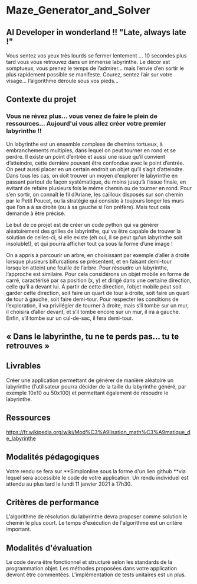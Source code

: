 # Maze_Generator_and_Solver

## AI Developer in wonderland !! "Late, always late !"

Vous sentez vos yeux très lourds se fermer lentement ... 10 secondes plus tard vous vous retrouvez dans un immense labyrinthe. Le décor est somptueux, vous prenez le temps de l’admirer… mais l’envie d’en sortir le plus rapidement possible se manifeste. Courez, sentez l’air sur votre visage… l’algorithme déroule sous vos pieds...

## Contexte du projet
### Vous ne révez plus... vous venez de faire le plein de ressources... Aujourd'ui vous allez créer votre premier labyrinthe !!

Un labyrinthe est un ensemble complexe de chemins tortueux, à embranchements multiples, dans lequel on peut tourner en rond et se perdre. Il existe un point d’entrée et aussi une issue qu’il convient d’atteindre, cette dernière pouvant être confondue avec le point d’entrée. On peut aussi placer en un certain endroit un objet qu’il s’agit d’atteindre. Dans tous les cas, on doit trouver un moyen d’explorer le labyrinthe en passant partout de façon systématique, du moins jusqu’à l’issue finale, en évitant de refaire plusieurs fois le même chemin ou de tourner en rond. Pour s’en sortir, on connaît le fil d’Ariane, les cailloux disposés sur son chemin par le Petit Poucet, ou la stratégie qui consiste à toujours longer les murs que l’on a à sa droite (ou à sa gauche si l’on préfère). Mais tout cela demande à être précisé.

Le but de ce projet est de créer un code python qui va générer aléatoirement des grilles de labyrinthe, qui va être capable de trouver la solution de celles-ci, si elle existe (eh oui, il se peut qu'un labyrinthe soit insoluble!), et qui pourra afficher tout ça sous la forme d’une image !

On a appris à parcourir un arbre, en choisissant par exemple d’aller à droite lorsque plusieurs bifurcations se présentent, et en faisant demi-tour lorsqu’on atteint une feuille de l’arbre. Pour résoudre un labyrinthe, l’approche est similaire. Pour cela considérons un objet mobile en forme de carré, caractérisé par sa position (x, y) et dirigé dans une certaine direction, celle qu’il a devant lui. A partir de cette direction, l’objet mobile peut soit garder cette direction, soit faire un quart de tour à droite, soit faire un quart de tour à gauche, soit faire demi-tour. Pour respecter les conditions de l’exploration, il va privilégier de tourner à droite, mais s’il tombe sur un mur, il choisira d’aller devant, et s’il tombe encore sur un mur, il ira à gauche. Enfin, s’il tombe sur un cul-de-sac, il fera demi-tour.
## « Dans le labyrinthe, tu ne te perds pas... tu te retrouves »

## Livrables

Créer une application permettant de générer de manière aléatoire un labyrinthe (l’utilisateur pourra décider de la taille du labyrinthe généré, par exemple 10x10 ou 50x100) et permettant également de résoudre le labyrinthe.

## Ressources

https://fr.wikipedia.org/wiki/Mod%C3%A9lisation_math%C3%A9matique_de_labyrinthe

## Modalités pédagogiques

Votre rendu se fera sur **Simplonline sous la forme d'un lien github **via lequel sera accessible le code de votre application. Un rendu individuel est attendu au plus tard le lundi 11 janvier 2021 à 17h30.

## Critères de performance

L'algorithme de résolution du labyrinthe devra proposer comme solution le chemin le plus court. Le temps d'exécution de l'algorithme est un critère important.

## Modalités d'évaluation

Le code devra être fonctionnel et structuré selon les standards de la programmation objet. Les méthodes proposées dans votre application devront être commentées. L'implémentation de tests unitaires est un plus.

